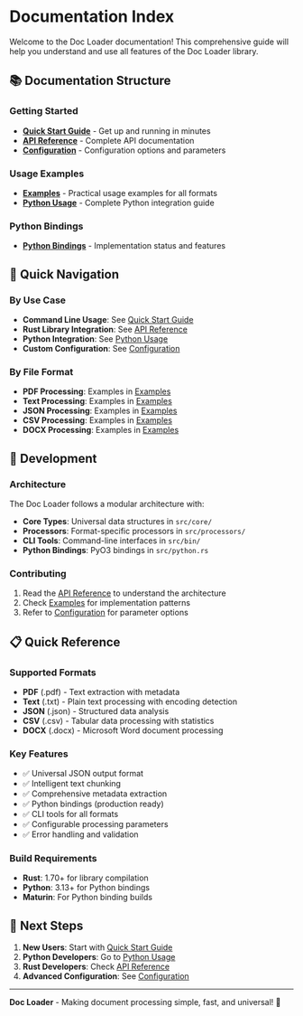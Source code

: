 # Documentation Index

Welcome to the Doc Loader documentation! This comprehensive guide will help you understand and use all features of the Doc Loader library.

## 📚 Documentation Structure

### Getting Started
- **[Quick Start Guide](quick_start.md)** - Get up and running in minutes
- **[API Reference](api.md)** - Complete API documentation
- **[Configuration](configuration.md)** - Configuration options and parameters

### Usage Examples
- **[Examples](examples.md)** - Practical usage examples for all formats
- **[Python Usage](python_usage.md)** - Complete Python integration guide

### Python Bindings
- **[Python Bindings](python_bindings.md)** - Implementation status and features

## 🚀 Quick Navigation

### By Use Case
- **Command Line Usage**: See [Quick Start Guide](quick_start.md)
- **Rust Library Integration**: See [API Reference](api.md)
- **Python Integration**: See [Python Usage](python_usage.md)
- **Custom Configuration**: See [Configuration](configuration.md)

### By File Format
- **PDF Processing**: Examples in [Examples](examples.md#pdf-processing)
- **Text Processing**: Examples in [Examples](examples.md#text-processing)
- **JSON Processing**: Examples in [Examples](examples.md#json-processing)
- **CSV Processing**: Examples in [Examples](examples.md#csv-processing)
- **DOCX Processing**: Examples in [Examples](examples.md#docx-processing)

## 🔧 Development

### Architecture
The Doc Loader follows a modular architecture with:
- **Core Types**: Universal data structures in `src/core/`
- **Processors**: Format-specific processors in `src/processors/`
- **CLI Tools**: Command-line interfaces in `src/bin/`
- **Python Bindings**: PyO3 bindings in `src/python.rs`

### Contributing
1. Read the [API Reference](api.md) to understand the architecture
2. Check [Examples](examples.md) for implementation patterns
3. Refer to [Configuration](configuration.md) for parameter options

## 📋 Quick Reference

### Supported Formats
- **PDF** (.pdf) - Text extraction with metadata
- **Text** (.txt) - Plain text processing with encoding detection
- **JSON** (.json) - Structured data analysis
- **CSV** (.csv) - Tabular data processing with statistics
- **DOCX** (.docx) - Microsoft Word document processing

### Key Features
- ✅ Universal JSON output format
- ✅ Intelligent text chunking
- ✅ Comprehensive metadata extraction
- ✅ Python bindings (production ready)
- ✅ CLI tools for all formats
- ✅ Configurable processing parameters
- ✅ Error handling and validation

### Build Requirements
- **Rust**: 1.70+ for library compilation
- **Python**: 3.13+ for Python bindings
- **Maturin**: For Python binding builds

## 🎯 Next Steps

1. **New Users**: Start with [Quick Start Guide](quick_start.md)
2. **Python Developers**: Go to [Python Usage](python_usage.md)
3. **Rust Developers**: Check [API Reference](api.md)
4. **Advanced Configuration**: See [Configuration](configuration.md)

---

**Doc Loader** - Making document processing simple, fast, and universal! 🚀
